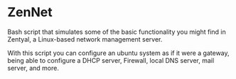 # ZenNet
Bash script that simulates some of the basic functionality you might find in Zentyal, a Linux-based network management server.

With this script you can configure an ubuntu system as if it were a gateway, being able to configure a DHCP server, Firewall, local DNS server, mail server, and more.
